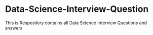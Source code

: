 # Data-Science-Interview-Question
This is Respository contains all Data Science Interview Questions and answers
